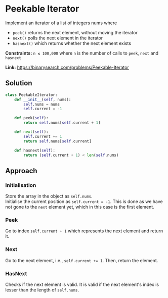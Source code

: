 # Peekable Iterator

Implement an iterator of a list of integers nums where
- `peek()` returns the next element, without moving the iterator
- `next()` polls the next element in the iterator
- `hasnext()` which returns whether the next element exists

**Constraints:** `n ≤ 100,000` where `n` is the number of calls to `peek`, `next` and `hasnext`

**Link:** https://binarysearch.com/problems/Peekable-Iterator

## Solution

```python
class PeekableIterator:
    def __init__(self, nums):
        self.nums = nums
        self.current = -1

    def peek(self):
        return self.nums[self.current + 1]

    def next(self):
        self.current += 1
        return self.nums[self.current]

    def hasnext(self):
        return (self.current + 1) < len(self.nums)
```

## Approach

### Initialisation

Store the array in the object as `self.nums`. <br>
Initialise the current position as `self.current = -1`. This is done as we have not gone to the `next` element yet, which in this case is the first element.

### Peek

Go to index `self.current + 1` which represents the next element and return it.

### Next

Go to the next element, i.e., `self.current += 1`. Then, return the element.

### HasNext

Checks if the next element is valid. It is valid if the next element's index is lesser than the length of `self.nums`.